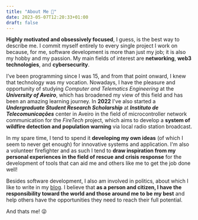 ```yaml
---
title: "About Me 📜"
date: 2023-05-07T12:20:33+01:00
draft: false
---
```


**Highly motivated and obsessively focused**, I guess, is the best way to describe me. I commit myself entirely to every single project I work on because, for me, software development is more than just my job; it is also my hobby and my passion. My main fields of interest are **networking**, **web3 technologies**, and **cybersecurity**.

I’ve been programming since I was 15, and from that point onward, I knew that technology was my vocation. Nowadays, I have the pleasure and opportunity of studying *Computer and Telematics Engineering* at the ***University of Aveiro***, which has broadened my view of this field and has been an amazing learning journey. In **2022** I've also started a ***Undergraduate Student Research Scholarship*** at ***Instituto de Telecomunicações*** center in Aveiro in the field of microcontroller network communication for the *FireTech* project, which aims to develop a **system of wildfire detection and population warning** via local radio station broadcast.

In my spare time, I tend to spend it **developing my own ideas** (of which I seem to never get enough) for innovative systems and application. I'm also a volunteer firefighter and as such I tend to **draw inspiration from my personal experiences in the field of rescue and crisis response** for the development of tools that can aid me and others like me to get the job done well!

Besides software development, I also am involved in politics, about which I like to write in my [blog](https://david2araujo5.medium.com/). I believe that **as a person and citizen, I have the responsibility toward the world and those around me to be my best** and help others have the opportunities they need to reach their full potential.

And thats me! 😜
